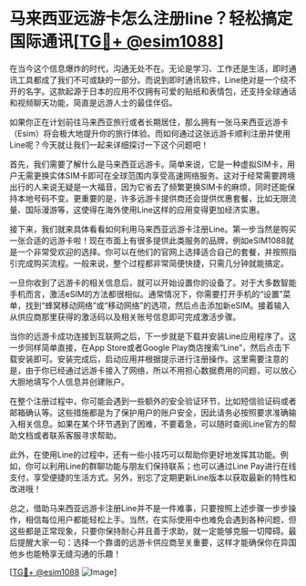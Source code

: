 # 马来西亚远游卡怎么注册line？轻松搞定国际通讯[[TG💪+ @esim1088](https://t.me/s/esim1088)]

在当今这个信息爆炸的时代，沟通无处不在。无论是学习、工作还是生活，即时通讯工具都成了我们不可或缺的一部分。而说到即时通讯软件，Line绝对是一个绕不开的名字。这款起源于日本的应用不仅拥有可爱的贴纸和表情包，还支持全球通话和视频聊天功能，简直是远游人士的最佳伴侣。

如果你正在计划前往马来西亚旅行或者长期居住，那么拥有一张马来西亚远游卡（Esim）将会极大地提升你的旅行体验。而如何通过这张远游卡顺利注册并使用Line呢？今天就让我们一起来详细探讨一下这个问题吧！

首先，我们需要了解什么是马来西亚远游卡。简单来说，它是一种虚拟SIM卡，用户无需更换实体SIM卡即可在全球范围内享受高速网络服务。这对于经常需要跨境出行的人来说无疑是一大福音，因为它省去了频繁更换SIM卡的麻烦，同时还能保持本地号码不变。更重要的是，许多远游卡提供商还会提供优惠套餐，比如无限流量、国际漫游等，这使得在海外使用Line这样的应用变得更加经济实惠。

接下来，我们就来具体看看如何利用马来西亚远游卡注册Line。第一步当然是购买一张合适的远游卡啦！现在市面上有很多提供此类服务的品牌，例如eSIM1088就是一个非常受欢迎的选择。你可以在他们的官网上选择适合自己的套餐，并按照指引完成购买流程。一般来说，整个过程都非常简便快捷，只需几分钟就能搞定。

一旦你收到了远游卡的相关信息后，就可以开始设置你的设备了。对于大多数智能手机而言，激活eSIM的方法都很相似。通常情况下，你需要打开手机的“设置”菜单，找到“蜂窝移动网络”或“移动网络”的选项，然后点击添加新eSIM。接着输入从供应商那里获得的激活码以及相关账号信息即可完成激活步骤。

当你的远游卡成功连接到互联网之后，下一步就是下载并安装Line应用程序了。这一步同样简单直接，在App Store或者Google Play商店搜索“Line”，然后点击下载安装即可。安装完成后，启动应用并根据提示进行注册操作。这里需要注意的是，由于你已经通过远游卡接入了网络，所以不用担心数据费用的问题，可以放心大胆地填写个人信息并创建账户。

在整个注册过程中，你可能会遇到一些额外的安全验证环节，比如短信验证码或者邮箱确认等。这些措施都是为了保护用户的账户安全，因此请务必按照要求准确输入相关信息。如果在某个环节遇到了困难，不要着急，可以随时查阅Line官方的帮助文档或者联系客服寻求帮助。

此外，在使用Line的过程中，还有一些小技巧可以帮助你更好地发挥其功能。例如，你可以利用Line的群聊功能与朋友们保持联系；也可以通过Line Pay进行在线支付，享受便捷的生活方式。另外，别忘了定期更新Line版本以获取最新的特性和改进哦！

总之，借助马来西亚远游卡注册Line并不是一件难事，只要按照上述步骤一步步操作，相信每位用户都能轻松上手。当然，在实际使用中也难免会遇到各种问题，但这些都是正常现象，只要你保持耐心并且善于求助，就一定能够克服一切障碍。最后提醒大家一句：选择一个靠谱的远游卡供应商至关重要，这样才能确保你在异国他乡也能畅享无缝沟通的乐趣！

[[TG💪+ @esim1088](https://t.me/s/esim1088) ![Image](https://i.postimg.cc/4NQfJmqS/Snipaste-2025-05-13-00-14-12.png)]